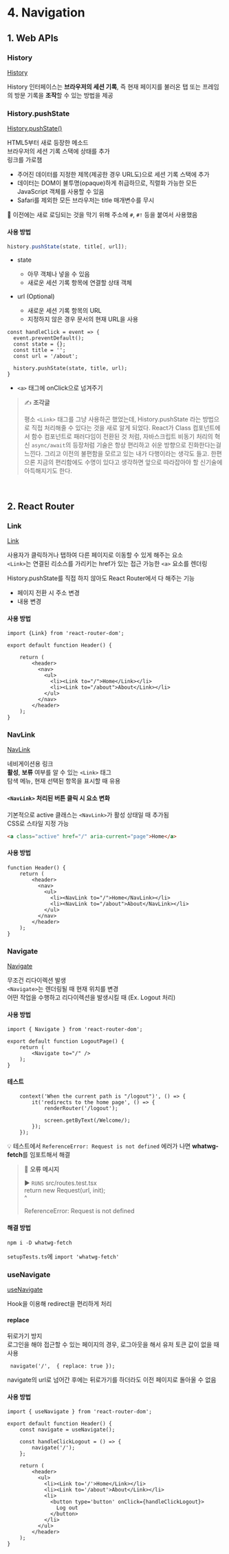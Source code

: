 # 4. Navigation

## 1. Web APIs 

### History

[History](https://developer.mozilla.org/ko/docs/Web/API/History)

History 인터페이스는 **브라우저의 세션 기록**, 즉 현재 페이지를 불러온 탭 또는 프레임의 방문 기록을 **조작**할 수 있는 방법을 제공

### History.pushState

[History.pushState()](https://developer.mozilla.org/ko/docs/Web/API/History/pushState)

HTML5부터 새로 등장한 메소드  
브라우저의 세션 기록 스택에 상태를 추가  
링크를 가로챔

* 주어진 데이터를 지정한 제목(제공한 경우 URL도)으로 세션 기록 스택에 추가 
* 데이터는 DOM이 불투명(opaque)하게 취급하므로, 직렬화 가능한 모든 JavaScript 객체를 사용할 수 있음   
* Safari를 제외한 모든 브라우저는 title 매개변수를 무시

🔎 이전에는 새로 로딩되는 것을 막기 위해 주소에 `#`, `#!` 등을 붙여서 사용했음

#### 사용 방법

```js
history.pushState(state, title[, url]);
```

* state
  * 아무 객체나 넣을 수 있음  
  * 새로운 세션 기록 항목에 연결할 상태 객체

* url (Optional)
  * 새로운 세션 기록 항목의 URL
  * 지정하지 않은 경우 문서의 현재 URL을 사용

```tsx
const handleClick = event => {
  event.preventDefault();
  const state = {};
  const title = '';
  const url = '/about';

  history.pushState(state, title, url);
}
```

* `<a>` 태그에 onClick으로 넘겨주기  

> ✍️ **조각글**
>
> 평소 `<Link>` 태그를 그냥 사용하곤 했었는데, History.pushState 라는 방법으로 직접 처리해줄 수 있다는 것을 새로 알게 되었다.
> React가 Class 컴포넌트에서 함수 컴포넌트로 패러다임이 전환된 것 처럼, 자바스크립트 비동기 처리의 혁신 `async/await`의 등장처럼
> 기술은 항상 편리하고 쉬운 방향으로 진화한다는걸 느낀다. 그리고 이전의 불편함을 모르고 있는 내가 다행이라는 생각도 들고. 
> 한편으론 지금의 편리함에도 수명이 있다고 생각하면 앞으로 따라잡아야 할 신기술에 아득해지기도 한다. 


<br>

## 2. React Router

### Link

[Link](https://reactrouter.com/en/main/components/link)

사용자가 클릭하거나 탭하여 다른 페이지로 이동할 수 있게 해주는 요소   
`<Link>`는 연결된 리소스를 가리키는 href가 있는 접근 가능한 `<a>` 요소를 렌더링

History.pushState를 직접 하지 않아도 React Router에서 다 해주는 기능  

* 페이지 전환 시 주소 변경
* 내용 변경

#### 사용 방법

```tsx
import {Link} from 'react-router-dom';

export default function Header() {
    
    return (
        <header>
          <nav>
            <ul>
              <li><Link to="/">Home</Link></li>
              <li><Link to="/about">About</Link></li>
            </ul>
          </nav>
        </header>
    );
}
```

### NavLink

[NavLink](https://reactrouter.com/en/main/components/nav-link)

네비게이션용 링크  
**활성**, **보류** 여부를 알 수 있는 `<Link>` 태그  
탐색 메뉴, 현재 선택된 항목을 표시할 때 유용  

#### `<NavLink>` 처리된 버튼 클릭 시 요소 변화 

기본적으로 active 클래스는 `<NavLink>`가 활성 상태일 때 추가됨  
CSS로 스타일 지정 가능 

```html
<a class="active" href="/" aria-current="page">Home</a>
```

#### 사용 방법

```tsx
function Header() {
    return (
        <header>
          <nav>
            <ul>
              <li><NavLink to="/">Home</NavLink></li>
              <li><NavLink to="/about">About</NavLink></li>
            </ul>
          </nav>
        </header>
    );
}
```

### Navigate

[Navigate](https://reactrouter.com/en/main/components/navigate)

무조건 리다이렉션 발생     
`<Navigate>`는 렌더링될 때 현재 위치를 변경    
어떤 작업을 수행하고 리다이렉션을 발생시킬 때 (Ex. Logout 처리)

#### 사용 방법

```tsx
import { Navigate } from 'react-router-dom';

export default function LogoutPage() {
    return (
        <Navigate to="/" />
    );
}
```

#### 테스트

```tsx
    context('When the current path is "/logout")', () => {
        it('redirects to the home page', () => {
            renderRouter('/logout');
            
            screen.getByText(/Welcome/);
        });
    });
```

💡 테스트에서 `ReferenceError: Request is not defined` 에러가 나면 **whatwg-fetch**를 임포트해서 해결

> 🚨 **오류 메시지**
>   
> ▶️ `RUNS`  src/routes.test.tsx  
> return new Request(url, init);  
> ^
> 
> ReferenceError: Request is not defined

#### 해결 방법

```
npm i -D whatwg-fetch
```

`setupTests.ts`에 `import 'whatwg-fetch'`

### useNavigate

[useNavigate](https://reactrouter.com/en/main/hooks/use-navigate)

Hook을 이용해 redirect을 편리하게 처리   

#### replace 

뒤로가기 방지  
로그인을 해야 접근할 수 있는 페이지의 경우, 로그아웃을 해서 유저 토큰 값이 없을 때 사용

```tsx
 navigate('/',  { replace: true });
```

navigate의 url로 넘어간 후에는 뒤로가기를 하더라도 이전 페이지로 돌아올 수 없음

#### 사용 방법

```tsx
import { useNavigate } from 'react-router-dom';

export default function Header() {
    const navigate = useNavigate();
    
    const handleClickLogout = () => {
        navigate('/');
    };
    
    return (
        <header>
          <ul>
            <li><Link to='/'>Home</Link></li>
            <li><Link to='/about'>About</Link></li>
            <li>
              <button type='button' onClick={handleClickLogout}>
                Log out
              </button>
            </li>
          </ul>
        </header>
    );
}
```
